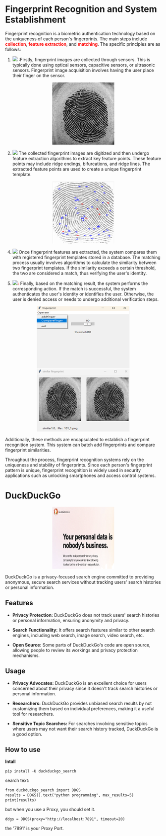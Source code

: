 # Fingerprint Recognition and System Establishment

Fingerprint recognition is a biometric authentication technology based on the uniqueness of each person's fingerprints. The main steps include **<span style="color:red">collection</span>**, **<span style="color:red">feature extraction</span>**, and **<span style="color:red">matching</span>**. The specific principles are as follows:

1. ![]( https://img.shields.io/badge/Fingerprint%20Image%20Acquisition-8A2BE2)  :Firstly, fingerprint images are collected through sensors. This is typically done using optical sensors, capacitive sensors, or ultrasonic sensors. Fingerprint image acquisition involves having the user place their finger on the sensor.
 <p align="center">
  <img src="https://github.com/ShinYizila/ShinYizila.github.io/raw/master/imageDir/101_1.png" width="200" height="200"/>
  </p>

2.  ![]( https://img.shields.io/badge/Feature%20Extraction-8A2BE2) The collected fingerprint images are digitized and then undergo feature extraction algorithms to extract key feature points. These feature points may include ridge endings, bifurcations, and ridge lines. The extracted feature points are used to create a unique fingerprint template.
<p align="center">
  <img src="https://github.com/ShinYizila/ShinYizila.github.io/raw/master/imageDir/feature.png" width="200" height="200"/>
</p>

4. ![]( https://img.shields.io/badge/Fingerprint%20Matching-8A2BE2) Once fingerprint features are extracted, the system compares them with registered fingerprint templates stored in a database. The matching process usually involves algorithms to calculate the similarity between two fingerprint templates. If the similarity exceeds a certain threshold, the two are considered a match, thus verifying the user's identity.

5. ![]( https://img.shields.io/badge/Authentication/Identification-8A2BE2)**<span style="color:red">:</span>** Finally, based on the matching result, the system performs the corresponding action. If the match is successful, the system authenticates the user's identity or identifies the user. Otherwise, the user is denied access or needs to undergo additional verification steps.
<div>
<p align="center">
  <img src="https://github.com/ShinYizila/ShinYizila.github.io/raw/master/imageDir/mainframe.bmp" width="300" height="200"/>
  <img src="https://github.com/ShinYizila/ShinYizila.github.io/raw/master/imageDir/similar.png" width="300" height="200"/>
</p>
</div>
Additionally, these methods are encapsulated to establish a fingerprint recognition system. This system can batch add fingerprints and compare fingerprint similarities.

Throughout the process, fingerprint recognition systems rely on the uniqueness and stability of fingerprints. Since each person's fingerprint pattern is unique, fingerprint recognition is widely used in security applications such as unlocking smartphones and access control systems.
# DuckDuckGo
<p align="center">
  <img src="https://github.com/ShinYizila/ShinYizila.github.io/raw/master/imageDir/Screenshot%202024-04-22%20at%2018.31.02.png" width="200" height="200"/>
</p>
DuckDuckGo is a privacy-focused search engine committed to providing anonymous, secure search services without tracking users' search histories or personal information.

## Features

- **Privacy Protection:** DuckDuckGo does not track users' search histories or personal information, ensuring anonymity and privacy.
  
- **Search Functionality:** It offers search features similar to other search engines, including web search, image search, video search, etc.

- **Open Source:** Some parts of DuckDuckGo's code are open source, allowing people to review its workings and privacy protection mechanisms.

## Usage

- **Privacy Advocates:** DuckDuckGo is an excellent choice for users concerned about their privacy since it doesn't track search histories or personal information.

- **Researchers:** DuckDuckGo provides unbiased search results by not customizing them based on individual preferences, making it a useful tool for researchers.

- **Sensitive Topic Searches:** For searches involving sensitive topics where users may not want their search history tracked, DuckDuckGo is a good option.

## How to use
**Intall**
```
pip install -U duckduckgo_search
```
search text:
```
from duckduckgo_search import DDGS
results = DDGS().text("python programming", max_results=5)
print(results)
```
but when you use a Proxy, you should set it.
```
ddgs = DDGS(proxy="http://localhost:7891", timeout=20)
```
the '7891' is your Proxy Port.
